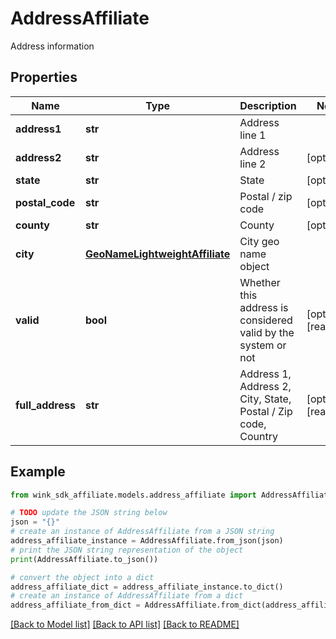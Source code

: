 # AddressAffiliate

Address information

## Properties

Name | Type | Description | Notes
------------ | ------------- | ------------- | -------------
**address1** | **str** | Address line 1 | 
**address2** | **str** | Address line 2 | [optional] 
**state** | **str** | State | [optional] 
**postal_code** | **str** | Postal / zip code | [optional] 
**county** | **str** | County | [optional] 
**city** | [**GeoNameLightweightAffiliate**](GeoNameLightweightAffiliate.md) | City geo name object | 
**valid** | **bool** | Whether this address is considered valid by the system or not | [optional] [readonly] 
**full_address** | **str** | Address 1, Address 2, City, State, Postal / Zip code, Country | [optional] [readonly] 

## Example

```python
from wink_sdk_affiliate.models.address_affiliate import AddressAffiliate

# TODO update the JSON string below
json = "{}"
# create an instance of AddressAffiliate from a JSON string
address_affiliate_instance = AddressAffiliate.from_json(json)
# print the JSON string representation of the object
print(AddressAffiliate.to_json())

# convert the object into a dict
address_affiliate_dict = address_affiliate_instance.to_dict()
# create an instance of AddressAffiliate from a dict
address_affiliate_from_dict = AddressAffiliate.from_dict(address_affiliate_dict)
```
[[Back to Model list]](../README.md#documentation-for-models) [[Back to API list]](../README.md#documentation-for-api-endpoints) [[Back to README]](../README.md)


